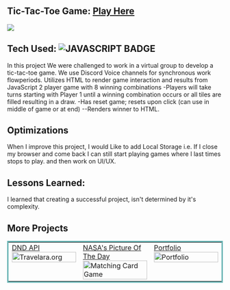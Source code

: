 ## Tic-Tac-Toe Game: <a href="https://tictactoe100devs.netlify.app/" target="_blank">Play Here</a>

<a href="https://tictactoe100devs.netlify.app/" target="_blank"><img src="https://user-images.githubusercontent.com/107163260/208596247-6879b587-2a17-4b34-93d7-c52098dad579.gif" /></a>

## Tech Used: ![JAVASCRIPT BADGE](https://img.shields.io/badge/JAVASCRIPT-000000?style=for-the-badge&logo=javascript&logoColor=FFFFFF)

In this project We were challenged to work in a virtual group to develop a tic-tac-toe game. We use Discord Voice channels for synchronous work flowperiods.
Utilizes HTML to render game interaction and results from JavaScript 2 player game with 8 winning combinations -Players will take turns starting
with Player 1 until a winning combination occurs or all tiles are filled resulting in a draw. -Has reset game; resets upon click (can use in middle
of game or at end) --Renders winner to HTML.

## Optimizations

When I improve this project, I would Like to add Local Storage i.e. If I close my browser and come back I can still start playing games where I last times stops to play.
and then work on UI/UX.

## Lessons Learned:

I learned that creating a successful project, isn't determined by it's complexity.

## More Projects


<table bordercolor="#66b2b2">
  
  <tr>
    <td width="33.3%"  style="align:center;" valign="top">
<a target="_blank" href="https://github.com/shubhamsigdar1/DND-API">DND API</a>
        <br />
      <a target="_blank" href="https://dndapi100devs.netlify.app/">
            <img src="https://user-images.githubusercontent.com/107163260/208607038-9078c6db-1241-40e1-8fb5-b6f6761a307a.gif" width="100%"  alt="Travelara.org"/>
        </a>
    </td>
    <td width="33.3%" valign="top">
<a target="_blank" href="">NASA's Picture Of The Day</a>
      <br />
        <a target="_blank" href="https://nasaimage.netlify.app/">
          <img src="https://cdn.hashnode.com/res/hashnode/image/upload/v1660766736821/FIrrbJHfm.gif" width="100%" alt="Matching Card Game"/>
        </a>
    </td>
    <td width="33.3%" valign="top">
<a target="_blank" href="https://github.com/shubhamsigdar/Portfolio">Portfolio</a>
        <br />
        <a target="_blank" href="https://shubhamsigdar.netlify.app/">
          <img src="https://user-images.githubusercontent.com/107163260/208596712-d9ab9b66-5036-483c-b67c-b391275fe382.gif" width="100%" alt="Portfolio"/>
        </a>
    </td>
  </tr>
</table>
